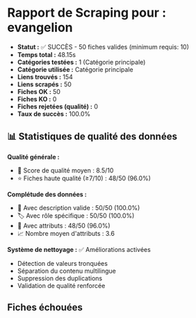 # Rapport de Scraping pour : evangelion
- **Statut :** ✅ SUCCÈS - 50 fiches valides (minimum requis: 10)
- **Temps total :** 48.15s
- **Catégories testées :** 1 (Catégorie principale)
- **Catégorie utilisée :** Catégorie principale
- **Liens trouvés :** 154
- **Liens scrapés :** 50
- **Fiches OK :** 50
- **Fiches KO :** 0
- **Fiches rejetées (qualité) :** 0
- **Taux de succès :** 100.0%

## 📊 Statistiques de qualité des données

**Qualité générale :**
- 🎯 Score de qualité moyen : 8.5/10
- ⭐ Fiches haute qualité (≥7/10) : 48/50 (96.0%)

**Complétude des données :**
- 📝 Avec description valide : 50/50 (100.0%)
- 🏷️ Avec rôle spécifique : 50/50 (100.0%)
- 🔖 Avec attributs : 48/50 (96.0%)
- 📈 Nombre moyen d'attributs : 3.6

**Système de nettoyage :** ✅ Améliorations activées
- Détection de valeurs tronquées
- Séparation du contenu multilingue  
- Suppression des duplications
- Validation de qualité renforcée

## Fiches échouées
